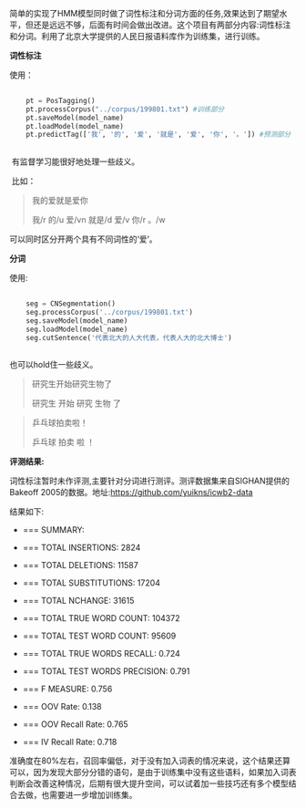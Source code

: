 ​        简单的实现了HMM模型同时做了词性标注和分词方面的任务,效果达到了期望水平，但还是远远不够，后面有时间会做出改进。这个项目有两部分内容:词性标注和分词。利用了北京大学提供的人民日报语料库作为训练集，进行训练。

**词性标注**

使用：

```python
 	
    pt = PosTagging()
    pt.processCorpus("../corpus/199801.txt") #训练部分
    pt.saveModel(model_name)
    pt.loadModel(model_name)
    pt.predictTag(['我', '的', '爱', '就是', '爱', '你', '。']) #预测部分
    
```

​	有监督学习能很好地处理一些歧义。

​	比如：

> 我的爱就是爱你
>
> 我/r 的/u 爱/vn 就是/d 爱/v 你/r 。/w 

可以同时区分开两个具有不同词性的‘爱’。

**分词**

使用:

```python
    
    seg = CNSegmentation()
    seg.processCorpus('../corpus/199801.txt')
    seg.saveModel(model_name)
    seg.loadModel(model_name)
    seg.cutSentence('代表北大的人大代表，代表人大的北大博士')
    
```

也可以hold住一些歧义。

> 研究生开始研究生物了
>
> 研究生 开始 研究 生物 了

> 乒乓球拍卖啦！
>
> 乒乓球 拍卖 啦 ！

**评测结果:**

词性标注暂时未作评测,主要针对分词进行测评。测评数据集来自SIGHAN提供的Bakeoff 2005的数据。地址:https://github.com/yuikns/icwb2-data

结果如下:

- === SUMMARY:

- === TOTAL INSERTIONS:	2824
- === TOTAL DELETIONS:	11587
- === TOTAL SUBSTITUTIONS:	17204
- === TOTAL NCHANGE:	31615
- === TOTAL TRUE WORD COUNT:	104372
- === TOTAL TEST WORD COUNT:	95609
- === TOTAL TRUE WORDS RECALL:	0.724
- === TOTAL TEST WORDS PRECISION:	0.791
- === F MEASURE:	0.756
- === OOV Rate:	0.138
- === OOV Recall Rate:	0.765
- === IV Recall Rate:	0.718

​	准确度在80%左右，召回率偏低，对于没有加入词表的情况来说，这个结果还算可以，因为发现大部分分错的语句，是由于训练集中没有这些语料，如果加入词表判断会改善这种情况，后期有很大提升空间，可以试着加一些技巧还有多个模型结合去做，也需要进一步增加训练集。









